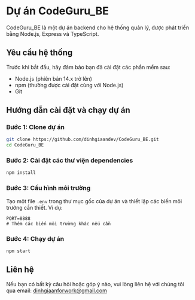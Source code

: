 # Dự án CodeGuru_BE

CodeGuru_BE là một dự án backend cho hệ thống quản lý, được phát triển bằng Node.js, Express và TypeScript.

## Yêu cầu hệ thống

Trước khi bắt đầu, hãy đảm bảo bạn đã cài đặt các phần mềm sau:

- Node.js (phiên bản 14.x trở lên)
- npm (thường được cài đặt cùng với Node.js)
- Git

## Hướng dẫn cài đặt và chạy dự án

### Bước 1: Clone dự án

```bash
git clone https://github.com/dinhgiaandev/CodeGuru_BE.git
cd CodeGuru_BE
```

### Bước 2: Cài đặt các thư viện dependencies

```bash
npm install
```

### Bước 3: Cấu hình môi trường

Tạo một file `.env` trong thư mục gốc của dự án và thiết lập các biến môi trường cần thiết. Ví dụ:

```
PORT=8888
# Thêm các biến môi trường khác nếu cần
```

### Bước 4: Chạy dự án

```bash
npm start
```


## Liên hệ

Nếu bạn có bất kỳ câu hỏi hoặc góp ý nào, vui lòng liên hệ với chúng tôi qua email: [dinhgiaanforwork@gmail.com](mailto:dinhgiaanforwork@gmail.com)
